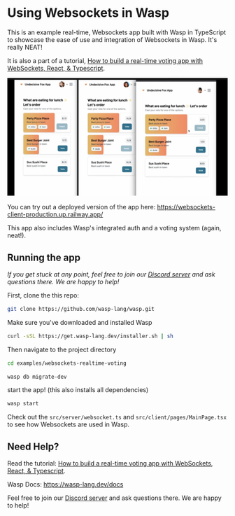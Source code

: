 # Using Websockets in Wasp

This is an example real-time, Websockets app built with Wasp in TypeScript to showcase the ease of use and integration of Websockets in Wasp. It's really NEAT!

It is also a part of a tutorial, [How to build a real-time voting app with WebSockets, React, & Typescript](https://wasp-lang.dev/blog/2023/08/09/build-real-time-voting-app-websockets-react-typescript).

[![wasp websockets app](image.png)](https://www.youtube.com/watch?v=Twy-2P0Co6M)

You can try out a deployed version of the app here: https://websockets-client-production.up.railway.app/

This app also includes Wasp's integrated auth and a voting system (again, neat!).

## Running the app

*If you get stuck at any point, feel free to join our [Discord server](https://discord.gg/rzdnErX) and ask questions there. We are happy to help!*

First, clone the this repo:
```bash
git clone https://github.com/wasp-lang/wasp.git
```

Make sure you've downloaded and installed Wasp
```bash
curl -sSL https://get.wasp-lang.dev/installer.sh | sh
```

Then navigate to the project directory
```bash
cd examples/websockets-realtime-voting
```

```bash
wasp db migrate-dev
```
  
start the app! (this also installs all dependencies)
```bash
wasp start
```

Check out the `src/server/websocket.ts` and `src/client/pages/MainPage.tsx` to see how Websockets are used in Wasp.

## Need Help?

Read the tutorial: [How to build a real-time voting app with WebSockets, React, & Typescript](https://wasp-lang.dev/blog/2023/08/09/build-real-time-voting-app-websockets-react-typescript).

Wasp Docs: https://wasp-lang.dev/docs

Feel free to join our [Discord server](https://discord.gg/rzdnErX) and ask questions there. We are happy to help!